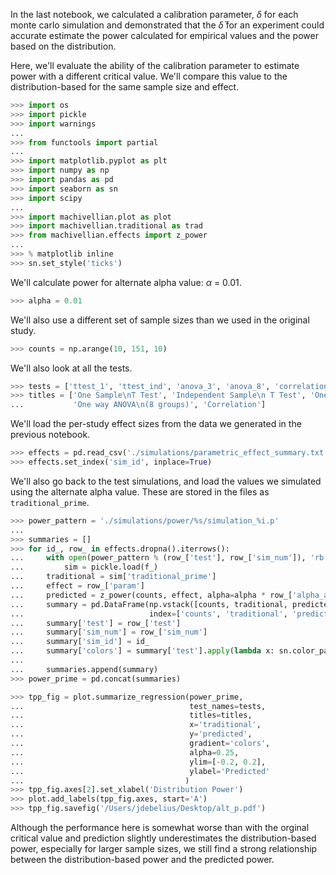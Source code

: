In the last notebook, we calculated a calibration parameter, $\delta$ for each monte carlo simulation and demonstrated that the $\bar{\delta}$ for an experiment could accurate estimate the power calculated for empirical values and the power based on the distribution.

Here, we'll evaluate the ability of the calibration parameter to estimate power with a different critical value. We'll compare this value to the distribution-based for the same sample size and effect.

```python
>>> import os
>>> import pickle
>>> import warnings
...
>>> from functools import partial
...
>>> import matplotlib.pyplot as plt
>>> import numpy as np
>>> import pandas as pd
>>> import seaborn as sn
>>> import scipy
...
>>> import machivellian.plot as plot
>>> import machivellian.traditional as trad
>>> from machivellian.effects import z_power
...
>>> % matplotlib inline
>>> sn.set_style('ticks')
```

We'll calculate power for alternate alpha value: $\alpha$ = 0.01.

```python
>>> alpha = 0.01
```

We'll also use a different set of sample sizes than we used in the original study.

```python
>>> counts = np.arange(10, 151, 10)
```

We'll also look at all the tests.

```python
>>> tests = ['ttest_1', 'ttest_ind', 'anova_3', 'anova_8', 'correlation']
>>> titles = ['One Sample\nT Test', 'Independent Sample\n T Test', 'One way ANOVA\n(3 groups)',
...           'One way ANOVA\n(8 groups)', 'Correlation']
```

We'll load the per-study effect sizes from the data we generated in the previous notebook.

```python
>>> effects = pd.read_csv('./simulations/parametric_effect_summary.txt', sep='\t')
>>> effects.set_index('sim_id', inplace=True)
```

We'll also go back to the test simulations, and load the values we simulated using the alternate alpha value. These are stored in the files as `traditional_prime`.

```python
>>> power_pattern = './simulations/power/%s/simulation_%i.p'
...
>>> summaries = []
>>> for id_, row_ in effects.dropna().iterrows():
...     with open(power_pattern % (row_['test'], row_['sim_num']), 'rb') as f_:
...         sim = pickle.load(f_)
...     traditional = sim['traditional_prime']
...     effect = row_['param']
...     predicted = z_power(counts, effect, alpha=alpha * row_['alpha_adj'])
...     summary = pd.DataFrame(np.vstack([counts, traditional, predicted]),
...                            index=['counts', 'traditional', 'predicted']).T
...     summary['test'] = row_['test']
...     summary['sim_num'] = row_['sim_num']
...     summary['sim_id'] = id_
...     summary['colors'] = summary['test'].apply(lambda x: sn.color_palette()[0])
...
...     summaries.append(summary)
>>> power_prime = pd.concat(summaries)
```

```python
>>> tpp_fig = plot.summarize_regression(power_prime,
...                                     test_names=tests,
...                                     titles=titles,
...                                     x='traditional',
...                                     y='predicted',
...                                     gradient='colors',
...                                     alpha=0.25,
...                                     ylim=[-0.2, 0.2],
...                                     ylabel='Predicted'
...                                    )
>>> tpp_fig.axes[2].set_xlabel('Distribution Power')
>>> plot.add_labels(tpp_fig.axes, start='A')
>>> tpp_fig.savefig('/Users/jdebelius/Desktop/alt_p.pdf')
```

Although the performance here is somewhat worse than with the orginal critical value and prediction slightly underestimates the distribution-based power, especially for larger sample sizes, we still find a strong relationship between the distribution-based power and the predicted power.
